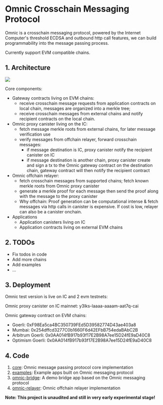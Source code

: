 # Omnic Crosschain Messaging Protocol

Omnic is a crosschain messaging protocol, powered by the Internet Computer's threshold ECDSA and outbound http call features, we can build programmability into the message passing process.

Currently support EVM compatible chains.

## 1. Architecture

![](./pics/arch.jpg)

Core components:

* Gateway contracts living on EVM chains:
  *  receive crosschain message requests from application contracts on local chain, messages are organized into a merkle tree; 
  * receive crosschain messages from external chains and notify recipient contracts on the local chain.
* Omnic proxy canister living on the IC:
  * fetch message merkle roots from external chains, for later message verification use
  * verify messages from offchain relayer, forward crosschain messages:
    * if message destination is IC, proxy canister notify the recipient canister on IC
    * if message destination is another chain, proxy canister create and sign a tx to the Omnic gateway contract on the destination chain, gateway contract will then notify the recipient contract
* Omnic offchain relayer:
  * fetch crosschain messages from supported chains; fetch known merkle roots from Omnic proxy canister
  * generate a merkle proof for each message then send the proof along with the message to the proxy canister
  * Why offchain: Proof generation can be computational intense & fetch messages via http calls in canister is expensive. If cost is low, relayer can also be a canister onchain.
* Applications
  * Application canisters living on IC
  * Application contracts living on external EVM chains



## 2. TODOs

* Fix todos in code
* Add more chains
* Add examples
* ...



## 3. Deployment

Omnic test version is live on IC and 2 evm testnets:

Omnic proxy canister on IC mainnet: y3lks-laaaa-aaaam-aat7q-cai

Omnic gateway contract on EVM chains:

* Goerli: 0xF98Ea5ca4BC350739FEd5D39582774D43ae403a8
* Mumbai: 0x254dffcd3277C0b1660F6d42EFbB754edaBAbC2B
* Arbitrum Goerli: 0x0AA014fB917b93f17E2B98A7ee15D24fE9aD40C8
* Optimism Goerli: 0x0AA014fB917b93f17E2B98A7ee15D24fE9aD40C8



## 4. Code 

1. [core](./core): Omnic message passing protocol core implementation
2. [examples](./examples): Example apps built on Omnic messaging protocol
3. [omnic-bridge](https://github.com/rocklabs-io/omnic-bridge): A demo bridge app based on the Omnic messaging protocol
4. [omnic-relayer](https://github.com/rocklabs-io/omnic-relayer): Omnic offchain relayer implementation



**Note: This project is unaudited and still in very early experimental stage!**

